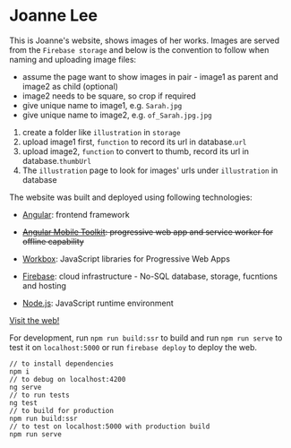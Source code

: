 # Joanne Lee

This is Joanne's website, shows images of her works. Images are served from the `Firebase storage` and below is the convention to follow when naming and uploading image files:

- assume the page want to show images in pair - image1 as parent and image2 as child (optional)
- image2 needs to be square, so crop if required
- give unique name to image1, e.g. `Sarah.jpg`
- give unique name to image2, e.g. `of_Sarah.jpg.jpg`

1. create a folder like `illustration` in `storage`
2. upload image1 first, `function` to record its url in database.`url`
3. upload image2, `function` to convert to thumb, record its url in database.`thumbUrl`
4. The `illustration` page to look for images' urls under `illustration` in database

The website was built and deployed using following technologies: 
* [Angular](https://angular.io/): frontend framework
* ~~[Angular Mobile Toolkit](https://github.com/angular/mobile-toolkit): progressive web app and service worker for offline capability~~
* [Workbox](https://workboxjs.org/): JavaScript libraries for Progressive Web Apps

* [Firebase](https://firebase.google.com/): cloud infrastructure - No-SQL database, storage, fucntions and hosting
* [Node.js](https://nodejs.org): JavaScript runtime environment

[Visit the web!](https://joanne-lee.firebaseapp.com/home)

For development, run `npm run build:ssr` to build and run `npm run serve` to test it on `localhost:5000` or run `firebase deploy` to deploy the web.

```
// to install dependencies
npm i
// to debug on localhost:4200
ng serve
// to run tests
ng test
// to build for production
npm run build:ssr
// to test on localhost:5000 with production build
npm run serve
```